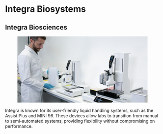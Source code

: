 # Integra Biosystems

## **Integra Biosciences**

<figure><img src="../../.gitbook/assets/image (805).png" alt=""><figcaption></figcaption></figure>

Integra is known for its user-friendly liquid handling systems, such as the Assist Plus and MINI 96. These devices allow labs to transition from manual to semi-automated systems, providing flexibility without compromising on performance.
